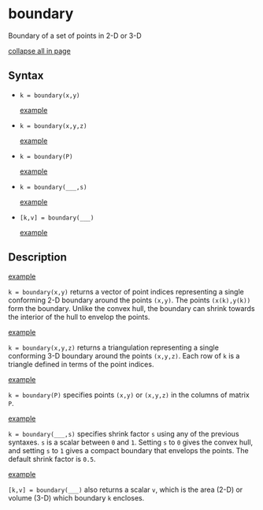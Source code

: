 # boundary

Boundary of a set of points in 2-D or 3-D

[collapse all in page](javascript:void(0);)

## Syntax

- `k = boundary(x,y)`

  [example](boundary.html#buh3c7k-6)

- `k = boundary(x,y,z)`

  [example](boundary.html#buiaycj)

- `k = boundary(P)`

  [example](boundary.html#buh3dbb)

- `k = boundary(___,s)`

  [example](boundary.html#buh3c7k-6)

- `[k,v] = boundary(___)`

  [example](boundary.html#buh3dcj)





## Description

[example](boundary.html#buh3c7k-6)

`k = boundary(x,y)` returns a vector of point indices representing a single conforming 2-D boundary around the points `(x,y)`. The points `(x(k),y(k))` form the boundary. Unlike the convex hull, the boundary can shrink towards the interior of the hull to envelop the points.

[example](boundary.html#buiaycj)

`k = boundary(x,y,z)` returns a triangulation representing a single conforming 3-D boundary around the points `(x,y,z)`. Each row of `k` is a triangle defined in terms of the point indices.

[example](boundary.html#buh3dbb)

`k = boundary(P)` specifies points `(x,y)` or `(x,y,z)` in the columns of matrix `P`.

[example](boundary.html#buh3c7k-6)

`k = boundary(___,s)` specifies shrink factor `s` using any of the previous syntaxes. `s` is a scalar between `0` and `1`. Setting `s` to `0` gives the convex hull, and setting `s` to `1` gives a compact boundary that envelops the points. The default shrink factor is `0.5`.

[example](boundary.html#buh3dcj)

`[k,v] = boundary(___)` also returns a scalar `v`, which is the area (2-D) or volume (3-D) which boundary `k` encloses.